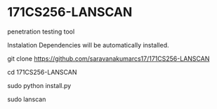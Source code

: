 # 171CS256-LANSCAN
 penetration testing tool

Instalation
Dependencies will be automatically installed.

git clone https://github.com/saravanakumarcs17/171CS256-LANSCAN

cd 171CS256-LANSCAN

sudo python install.py

sudo lanscan
